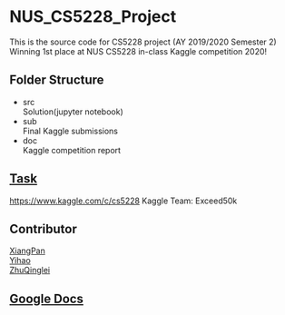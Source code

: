 # NUS_CS5228_Project  
This is the source code for CS5228 project (AY 2019/2020 Semester 2) 
Winning 1st place at NUS CS5228 in-class Kaggle competition 2020!
## Folder Structure
- src  
	Solution(jupyter notebook)
- sub  
	Final Kaggle submissions
- doc  
	Kaggle competition report 
## [Task](https://www.kaggle.com/c/cs5228)
https://www.kaggle.com/c/cs5228
Kaggle Team: Exceed50k
## Contributor  
[XiangPan](https://github.com/Xiang-Pan)  
[Yihao](https://github.com/Vincentwei1021)  
[ZhuQinglei](https://github.com/ZhuQinglei)

## [Google Docs](https://docs.google.com/document/d/1W6jIvFtX8nyxv8nMnLYfKLoAtyhfCOEJm2UM9hVqRqk/edit?usp=sharing)  


